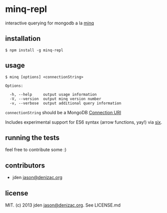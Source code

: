 # minq-repl
interactive querying for mongodb a la [minq](https://github.com/jden/minq)

## installation

    $ npm install -g minq-repl

## usage

    $ minq [options] <connectionString>

    Options:

      -h, --help     output usage information
      -V, --version  output minq version number
      -v, --verbose  output additional query information


`connectionString` should be a MongoDB [Connection URI](http://docs.mongodb.org/manual/reference/connection-string/)

Includes experimental support for ES6 syntax (arrow functions, yay!) via [six](https://npm.im/six).

## running the tests

feel free to contribute some :)

## contributors

- jden <jason@denizac.org>


## license

MIT. (c) 2013 jden <jason@denizac.org>. See LICENSE.md
